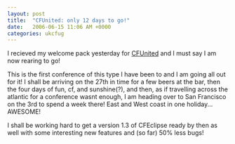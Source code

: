 ```yaml
---
layout: post
title:  "CFUnited: only 12 days to go!"
date:   2006-06-15 11:06 AM +0000
categories: ukcfug
---
```

I recieved my welcome pack yesterday for <a href="http://www.cfunited.com">CFUnited</a> and I must say I am now rearing to go!

This is the first conference of this type I have been to and I am going all out for it! I shall be arriving on the 27th in time for a few beers at the bar, then the four days of fun, cf, and sunshine(?), and then, as if travelling across the atlantic for a conference wasnt enough, I am heading over to San Francisco on the 3rd to spend a week there! East and West coast in one holiday... AWESOME!


I shall be working hard to get a version 1.3 of CFEclipse ready by then as well with some interesting new features and (so far) 50% less bugs!